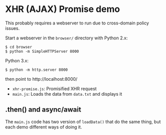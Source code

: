 # XHR (AJAX) Promise demo

This probably requires a webserver to run due to cross-domain policy issues.

Start a webserver in the `browser/` directory with Python 2.x:

    $ cd browser   
	$ python -m SimpleHTTPServer 8000

Python 3.x:

    $ python -m http.server 8000

then point to http://localhost:8000/

* `xhr-promise.js`: Promisified XHR request
* `main.js`: Loads the data from `data.txt` and displays it

## .then() and async/await

The `main.js` code has two version of `loadData()` that do the same thing, but each demo different ways of doing it.